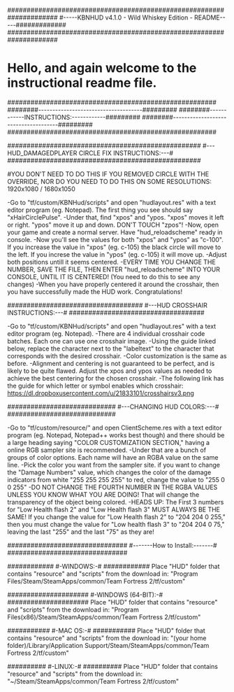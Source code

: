 #####################################################################
#-----KBNHUD v4.1.0 - Wild Whiskey Edition - README-----#############
#####################################################################


# Hello, and again welcome to the instructional readme file.


######################################################
########-------------------------------------#########
########------------INSTRUCTIONS:------------#########
########-------------------------------------#########
######################################################

##################################################
#---HUD_DAMAGEDPLAYER CIRCLE FIX INSTRUCTIONS:---#
##################################################

#YOU DON'T NEED TO DO THIS IF YOU REMOVED CIRCLE WITH THE OVERRIDE, NOR DO YOU NEED TO DO THIS ON SOME RESOLUTIONS: 1920x1080 / 1680x1050

-Go to "tf/custom/KBNHud/scripts" and open "hudlayout.res" with a text editor program (eg. Notepad). The first thing you see should say "xHairCirclePulse".
-Under that, find "xpos" and "ypos. "xpos" moves it left or right. "ypos" move it up and down. DON'T TOUCH "zpos"! 
-Now, open your game and create a normal server. Have "hud_reloadscheme" ready in console. 
-Now you'll see the values for both "xpos" and "ypos" as "c-100". If you increase the value in "xpos" (eg. c-105) the black circle will move to the left. If you increse the value in "ypos" (eg. c-105) it will move up.
-Adjust both positions untill it seems centered. 
-EVERY TIME YOU CHANGE THE NUMBER, SAVE THE FILE, THEN ENTER "hud_reloadscheme" INTO YOUR CONSOLE, UNTIL IT IS CENTERED! (You need to do this to see any changes)
-When you have properly centered it around the crosshair, then you have successfully made the HUD work. Congratulations!


###################################
#---HUD CROSSHAIR INSTRUCTIONS:---#
###################################

-Go to "tf/custom/KBNHud/scripts" and open "hudlayout.res" with a text editor program (eg. Notepad). 
-There are 4 individual crosshair code batches. Each one can use one crosshair image.
-Using the guide linked below, replace the character next to the "labeltext" to the character that corresponds with the desired crosshair.
-Color customization is the same as before.
-Alignment and centering is not guaranteed to be perfect, and is likely to be quite flawed. Adjust the xpos and ypos values as needed to achieve the best centering for the chosen crosshair.
-The following link has the guide for which letter or symbol enables which crosshair: https://dl.dropboxusercontent.com/u/21833101/crosshairsv3.png


############################
#---CHANGING HUD COLORS:---#
############################

-Go to "tf/custom/resource/" and open ClientScheme.res with a text editor program (eg. Notepad, Notepad++ works best though) and there should be a large heading saying "COLOR CUSTOMIZATION SECTION," having a online RGB sampler site is recommended.
-Under that are a bunch of groups of color options. Each name will have an RGBA value on the same line. 
-Pick the color you want from the sampler site. if you want to change the "Damage Numbers" value, which changes the color of the damage indicators from white "255 255 255 255" to red, change the value to "255 0 0 255"
-DO NOT CHANGE THE FOURTH NUMBER IN THE RGBA VALUES UNLESS YOU KNOW WHAT YOU ARE DOING! That will change the transparency of the object being colored.
-HEADS UP: The First 3 numbers for "Low Health flash 2" and "Low Health flash 3" MUST ALWAYS BE THE SAME! If you change the value for "Low Health flash 2" to "204 204 0 255," then you must change the value for "Low health flash 3" to "204 204 0 75," leaving the last "255" and the last "75" as they are!


###############################
#-------How to Install:-------#
###############################

############
#-WINDOWS:-#
############
Place "HUD" folder that contains "resource" and "scripts" from the download in: "Program Files/Steam/SteamApps/common/Team Fortress 2/tf/custom"

#####################
#-WINDOWS (64-BIT):-#
#####################
Place "HUD" folder that contains "resource" and "scripts" from the download in: "Program Files(x86)/Steam/SteamApps/common/Team Fortress 2/tf/custom"

###########
#-MAC OS:-#
###########
Place "HUD" folder that contains "resource" and "scripts" from the download in: "(your home folder)/Library/Application Support/Steam/SteamApps/common/Team Fortress 2/tf/custom"

##########
#-LINUX:-#
##########
Place "HUD" folder that contains "resource" and "scripts" from the download in: "~/Steam/SteamApps/common/Team Fortress 2/tf/custom"
